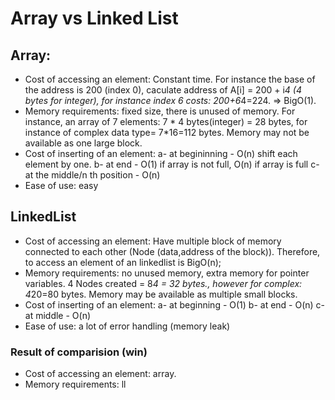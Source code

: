 # Array vs Linked List

## Array: 
+ Cost of accessing an element: Constant time. For instance the base of the address is 200 (index 0), caculate address of A[i] = 200 + i*4 (4 bytes for integer), for instance index 6 costs: 200+6*4=224. => BigO(1).
+ Memory requirements: fixed size, there is unused of memory. For instance, an array of 7 elements: 7 * 4 bytes(integer) = 28 bytes, for instance of complex data type= 7*16=112 bytes. Memory may not be available as one large block. 
+ Cost of inserting of an element: 
a- at begininning - O(n) shift each element by one.
b- at end - O(1) if array is not full, O(n) if array is full
c- at the middle/n th position - O(n)
+ Ease of use: easy


## LinkedList 
+  Cost of accessing an element: Have multiple block of memory connected to each other (Node (data,address of the block)). Therefore, to access an element of an linkedlist is BigO(n);
+ Memory requirements: no unused memory, extra memory for pointer variables. 4 Nodes created = 8*4 = 32 bytes., however for complex: 4*20=80 bytes. Memory may be available as multiple small blocks.
+ Cost of inserting of an element:
a- at beginning - O(1) 
b- at end - O(n)
c- at middle - O(n)
+ Ease of use: a lot of error handling (memory leak)

### Result of comparision (win)
+ Cost of accessing an element: array.
+ Memory requirements: ll